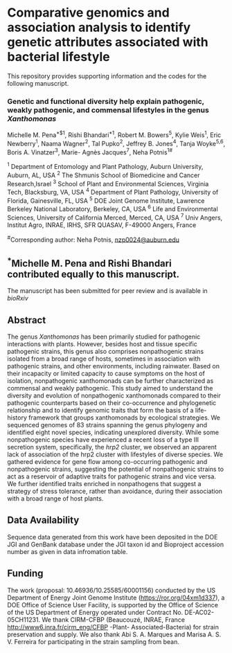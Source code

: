 # Comparative genomics and association analysis to identify genetic attributes associated with bacterial lifestyle

This repository provides supporting information and the codes for the following manuscript.

### Genetic and functional diversity help explain pathogenic, weakly pathogenic, and commensal lifestyles in the genus *Xanthomonas*
Michelle M. Pena<sup>*$1</sup>, Rishi Bhandari<sup>*1</sup>, Robert M. Bowers<sup>5</sup>, Kylie Weis<sup>1</sup>, Eric Newberry<sup>1</sup>, Naama Wagner<sup>2</sup>, Tal Pupko<sup>2</sup>, Jeffrey B. Jones<sup>4</sup>, Tanja Woyke<sup>5,6</sup>, Boris A. Vinatzer<sup>3</sup>, Marie- Agnès Jacques<sup>7</sup>, Neha Potnis<sup>1#</sup>

<sup>1</sup> Department of Entomology and Plant Pathology, Auburn University, Auburn, AL, USA
<sup>2</sup> The Shmunis School of Biomedicine and Cancer Research,Israel
<sup>3</sup> School of Plant and Environmental Sciences, Virginia Tech, Blacksburg, VA, USA 
<sup>4</sup> Department of Plant Pathology, University of Florida, Gainesville, FL, USA
<sup>5</sup> DOE Joint Genome Institute, Lawrence Berkeley National Laboratory, Berkeley, CA, USA
<sup>6</sup> Life and Environmental Sciences, University of California Merced, Merced, CA, USA 
<sup>7</sup> Univ Angers, Institut Agro, INRAE, IRHS, SFR QUASAV, F-49000 Angers, France

<sup>#</sup>Corresponding author: Neha Potnis, nzp0024@auburn.edu

## <sup>*</sup>Michelle M. Pena and Rishi Bhandari contributed equally to this manuscript.



The manuscript has been submitted for peer review and is available in *bioRxiv* 


## Abstract
The genus *Xanthomonas* has been primarily studied for pathogenic interactions with plants. However, besides host and tissue specific pathogenic strains, this genus also comprises nonpathogenic strains isolated from a broad range of hosts, sometimes in association with pathogenic strains, and other environments, including rainwater. Based on their incapacity or limited capacity to cause symptoms on the host of isolation, nonpathogenic xanthomonads can be further characterized as commensal and weakly pathogenic. This study aimed to understand the diversity and evolution of nonpathogenic xanthomonads compared to their pathogenic counterparts based on their co-occurrence and phylogenetic relationship and to identify genomic traits that form the basis of a life-history framework that groups xanthomonads by ecological strategies. We sequenced genomes of 83 strains spanning the genus phylogeny and identified eight novel species, indicating unexplored diversity. While some nonpathogenic species have experienced a recent loss of a type III secretion system, specifically, the *hrp2* cluster, we observed an apparent lack of association of the hrp2 cluster with lifestyles of diverse species. We gathered evidence for gene flow among co-occurring pathogenic and nonpathogenic strains, suggesting the potential of nonpathogenic strains to act as a reservoir of adaptive traits for pathogenic strains and vice versa. We further identified traits enriched in nonpathogens that suggest a strategy of stress tolerance, rather than avoidance, during their association with a broad range of host plants.


## Data Availability

Sequence data generated from this work have been deposited in the DOE JGI and GenBank database under the JGI taxon id and Bioproject accession number as given in data infromation table.


## Funding
The work (proposal: 10.46936/10.25585/60001156) conducted by the US Department of Energy Joint Genome Institute (https://ror.org/04xm1d337), a DOE Office of Science User Facility, is supported by the Office of Science of the US Department of Energy operated under Contract No. DE-AC02-05CH11231.
We thank CIRM-CFBP (Beaucouzé, INRAE, France http://www6.inra.fr/cirm_eng/CFBP -Plant- Associated-Bacteria) for strain preservation and supply. We also thank Abi S. A. Marques and Marisa A. S. V. Ferreira for participating in the strain sampling from bean.
